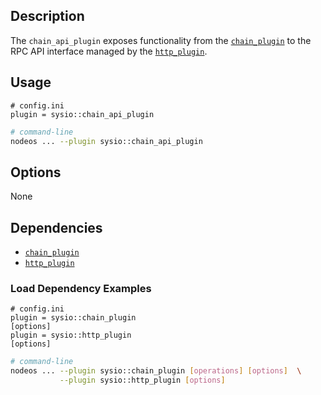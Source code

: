 ## Description

The `chain_api_plugin` exposes functionality from the [`chain_plugin`](../chain_plugin/index.md) to the RPC API interface managed by the [`http_plugin`](../http_plugin/index.md).

## Usage

```console
# config.ini
plugin = sysio::chain_api_plugin
```
```sh
# command-line
nodeos ... --plugin sysio::chain_api_plugin
```

## Options

None

## Dependencies

* [`chain_plugin`](../chain_plugin/index.md)
* [`http_plugin`](../http_plugin/index.md)

### Load Dependency Examples

```console
# config.ini
plugin = sysio::chain_plugin
[options]
plugin = sysio::http_plugin
[options]
```
```sh
# command-line
nodeos ... --plugin sysio::chain_plugin [operations] [options]  \
           --plugin sysio::http_plugin [options]
```
